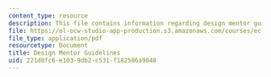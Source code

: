 ```yaml
---
content_type: resource
description: This file contains information regarding design mentor guidelines.
file: https://ol-ocw-studio-app-production.s3.amazonaws.com/courses/ec-720j-d-lab-ii-design-spring-2010/221d8fc6e1039db2c531f182586a9848_MITEC_720JS10_MentorGuide.pdf
file_type: application/pdf
resourcetype: Document
title: Design Mentor Guidelines
uid: 221d8fc6-e103-9db2-c531-f182586a9848
---
```

